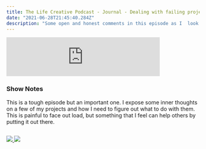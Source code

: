 ```yaml
---
title: The Life Creative Podcast - Journal - Dealing with failing projects and facing reality
date: "2021-06-28T21:45:40.284Z"
description: "Some open and honest comments in this episode as I  look at some of my projects."
---
```


<iframe src="https://anchor.fm/peter-witham/embed/episodes/Journal---Dealing-with-failing-projects-and-facing-reality-e13ilro" height="102px" width="400px" frameborder="0" scrolling="no"></iframe>

### Show Notes

This is a tough episode but an important one. I expose some inner thoughts on a few of my projects and how I need to figure out what to do with them. This is painful to face out load, but something that I feel can help others by putting it out there.

<div class="podcastSubscribeButton">
<a href="https://anchor.fm/peter-witham">
<img src="/images/subscribe-to-podcast.png" style="margin: auto;"/>
</a>
<a href="https://www.buymeacoffee.com/pwcom">
<img src="/images/buy-me-a-coffee.png" style="margin: auto; padding-top: 1em;"/>
</a>
</div>
